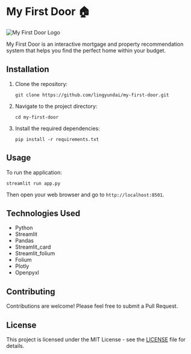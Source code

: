 # My First Door 🏠

![My First Door Logo](https://github.com/lingyundai/my-first-door/blob/main/myfirstdoor-logo.png)

My First Door is an interactive mortgage and property recommendation system that helps you find the perfect home within your budget.

## Installation

1. Clone the repository:
   ```
   git clone https://github.com/lingyundai/my-first-door.git
   ```
2. Navigate to the project directory:
   ```
   cd my-first-door
   ```
3. Install the required dependencies:
   ```
   pip install -r requirements.txt
   ```

## Usage

To run the application:

```
streamlit run app.py
```

Then open your web browser and go to `http://localhost:8501`.

## Technologies Used

- Python
- Streamlit
- Pandas
- Streamlit_card
- Streamlit_folium
- Folium
- Plotly
- Openpyxl

## Contributing

Contributions are welcome! Please feel free to submit a Pull Request.

## License

This project is licensed under the MIT License - see the [LICENSE](LICENSE) file for details.
